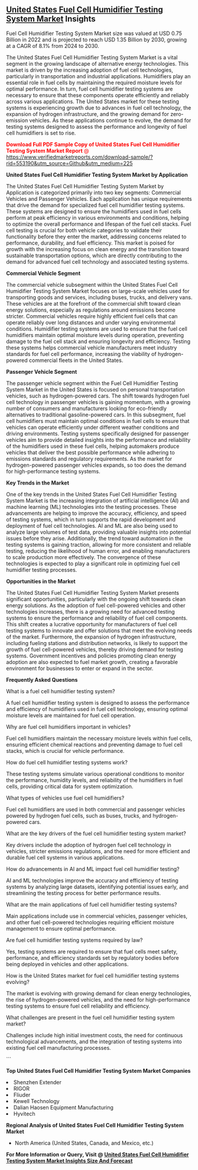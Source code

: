 <h2><a href="https://www.verifiedmarketreports.com/download-sample/?rid=553190&amp;utm_source=Github&amp;utm_medium=225" target="_blank">United States Fuel Cell Humidifier Testing System Market</a> Insights</h2><p>Fuel Cell Humidifier Testing System Market size was valued at USD 0.75 Billion in 2022 and is projected to reach USD 1.35 Billion by 2030, growing at a CAGR of 8.1% from 2024 to 2030.</p><p> <p>The United States Fuel Cell Humidifier Testing System Market is a vital segment in the growing landscape of alternative energy technologies. This market is driven by the increasing adoption of fuel cell technologies, particularly in transportation and industrial applications. Humidifiers play an essential role in fuel cells by maintaining the required moisture levels for optimal performance. In turn, fuel cell humidifier testing systems are necessary to ensure that these components operate efficiently and reliably across various applications. The United States market for these testing systems is experiencing growth due to advances in fuel cell technology, the expansion of hydrogen infrastructure, and the growing demand for zero-emission vehicles. As these applications continue to evolve, the demand for testing systems designed to assess the performance and longevity of fuel cell humidifiers is set to rise. <p><span class=""><span style="color: #ff0000;"><strong>Download Full PDF Sample Copy of United States Fuel Cell Humidifier Testing System Market Report</strong> @ </span><a href="https://www.verifiedmarketreports.com/download-sample/?rid=553190&amp;utm_source=Github&amp;utm_medium=225" target="_blank">https://www.verifiedmarketreports.com/download-sample/?rid=553190&amp;utm_source=Github&amp;utm_medium=225</a></span></p></p> <p><strong>United States Fuel Cell Humidifier Testing System Market by Application</strong></p> <p>The United States Fuel Cell Humidifier Testing System Market by Application is categorized primarily into two key segments: Commercial Vehicles and Passenger Vehicles. Each application has unique requirements that drive the demand for specialized fuel cell humidifier testing systems. These systems are designed to ensure the humidifiers used in fuel cells perform at peak efficiency in various environments and conditions, helping to optimize the overall performance and lifespan of the fuel cell stacks. Fuel cell testing is crucial for both vehicle categories to validate their functionality before they enter the market, addressing concerns related to performance, durability, and fuel efficiency. This market is poised for growth with the increasing focus on clean energy and the transition toward sustainable transportation options, which are directly contributing to the demand for advanced fuel cell technology and associated testing systems. <p><strong>Commercial Vehicle Segment</strong></p> <p>The commercial vehicle subsegment within the United States Fuel Cell Humidifier Testing System Market focuses on large-scale vehicles used for transporting goods and services, including buses, trucks, and delivery vans. These vehicles are at the forefront of the commercial shift toward clean energy solutions, especially as regulations around emissions become stricter. Commercial vehicles require highly efficient fuel cells that can operate reliably over long distances and under varying environmental conditions. Humidifier testing systems are used to ensure that the fuel cell humidifiers maintain optimal moisture levels during operation, preventing damage to the fuel cell stack and ensuring longevity and efficiency. Testing these systems helps commercial vehicle manufacturers meet industry standards for fuel cell performance, increasing the viability of hydrogen-powered commercial fleets in the United States. <p><strong>Passenger Vehicle Segment</strong></p> <p>The passenger vehicle segment within the Fuel Cell Humidifier Testing System Market in the United States is focused on personal transportation vehicles, such as hydrogen-powered cars. The shift towards hydrogen fuel cell technology in passenger vehicles is gaining momentum, with a growing number of consumers and manufacturers looking for eco-friendly alternatives to traditional gasoline-powered cars. In this subsegment, fuel cell humidifiers must maintain optimal conditions in fuel cells to ensure that vehicles can operate efficiently under different weather conditions and driving environments. Testing systems specifically designed for passenger vehicles aim to provide detailed insights into the performance and reliability of the humidifiers used in these fuel cells, helping automakers produce vehicles that deliver the best possible performance while adhering to emissions standards and regulatory requirements. As the market for hydrogen-powered passenger vehicles expands, so too does the demand for high-performance testing systems. <p><strong>Key Trends in the Market</strong></p> <p>One of the key trends in the United States Fuel Cell Humidifier Testing System Market is the increasing integration of artificial intelligence (AI) and machine learning (ML) technologies into the testing processes. These advancements are helping to improve the accuracy, efficiency, and speed of testing systems, which in turn supports the rapid development and deployment of fuel cell technologies. AI and ML are also being used to analyze large volumes of test data, providing valuable insights into potential issues before they arise. Additionally, the trend toward automation in the testing systems is gaining traction, allowing for more consistent and reliable testing, reducing the likelihood of human error, and enabling manufacturers to scale production more effectively. The convergence of these technologies is expected to play a significant role in optimizing fuel cell humidifier testing processes. <p><strong>Opportunities in the Market</strong></p> <p>The United States Fuel Cell Humidifier Testing System Market presents significant opportunities, particularly with the ongoing shift towards clean energy solutions. As the adoption of fuel cell-powered vehicles and other technologies increases, there is a growing need for advanced testing systems to ensure the performance and reliability of fuel cell components. This shift creates a lucrative opportunity for manufacturers of fuel cell testing systems to innovate and offer solutions that meet the evolving needs of the market. Furthermore, the expansion of hydrogen infrastructure, including fueling stations and distribution networks, is likely to support the growth of fuel cell-powered vehicles, thereby driving demand for testing systems. Government incentives and policies promoting clean energy adoption are also expected to fuel market growth, creating a favorable environment for businesses to enter or expand in the sector. <p><strong>Frequently Asked Questions</strong></p> <p>What is a fuel cell humidifier testing system?</p> <p>A fuel cell humidifier testing system is designed to assess the performance and efficiency of humidifiers used in fuel cell technology, ensuring optimal moisture levels are maintained for fuel cell operation.</p> <p>Why are fuel cell humidifiers important in vehicles?</p> <p>Fuel cell humidifiers maintain the necessary moisture levels within fuel cells, ensuring efficient chemical reactions and preventing damage to fuel cell stacks, which is crucial for vehicle performance.</p> <p>How do fuel cell humidifier testing systems work?</p> <p>These testing systems simulate various operational conditions to monitor the performance, humidity levels, and reliability of the humidifiers in fuel cells, providing critical data for system optimization.</p> <p>What types of vehicles use fuel cell humidifiers?</p> <p>Fuel cell humidifiers are used in both commercial and passenger vehicles powered by hydrogen fuel cells, such as buses, trucks, and hydrogen-powered cars.</p> <p>What are the key drivers of the fuel cell humidifier testing system market?</p> <p>Key drivers include the adoption of hydrogen fuel cell technology in vehicles, stricter emissions regulations, and the need for more efficient and durable fuel cell systems in various applications.</p> <p>How do advancements in AI and ML impact fuel cell humidifier testing?</p> <p>AI and ML technologies improve the accuracy and efficiency of testing systems by analyzing large datasets, identifying potential issues early, and streamlining the testing process for better performance results.</p> <p>What are the main applications of fuel cell humidifier testing systems?</p> <p>Main applications include use in commercial vehicles, passenger vehicles, and other fuel cell-powered technologies requiring efficient moisture management to ensure optimal performance.</p> <p>Are fuel cell humidifier testing systems required by law?</p> <p>Yes, testing systems are required to ensure that fuel cells meet safety, performance, and efficiency standards set by regulatory bodies before being deployed in vehicles and other applications.</p> <p>How is the United States market for fuel cell humidifier testing systems evolving?</p> <p>The market is evolving with growing demand for clean energy technologies, the rise of hydrogen-powered vehicles, and the need for high-performance testing systems to ensure fuel cell reliability and efficiency.</p> <p>What challenges are present in the fuel cell humidifier testing system market?</p> <p>Challenges include high initial investment costs, the need for continuous technological advancements, and the integration of testing systems into existing fuel cell manufacturing processes.</p> ```</p><p><strong>Top United States Fuel Cell Humidifier Testing System Market Companies</strong></p><div data-test-id=""><p><li>Shenzhen Extender</li><li> RIGOR</li><li> Fliuder</li><li> Kewell Technology</li><li> Dalian Haosen Equipment Manufacturing</li><li> Hyvitech</li></p><div><strong>Regional Analysis of&nbsp;United States Fuel Cell Humidifier Testing System Market</strong></div><ul><li dir="ltr"><p dir="ltr">North America&nbsp;(United States, Canada, and Mexico, etc.)</p></li></ul><p><strong>For More Information or Query, Visit @&nbsp;</strong><strong><a href="https://www.verifiedmarketreports.com/product/fuel-cell-humidifier-testing-system-market/?utm_source=Github&amp;utm_medium=225" target="_blank">United States Fuel Cell Humidifier Testing System Market Insights Size And Forecast</a></strong></p></div>
